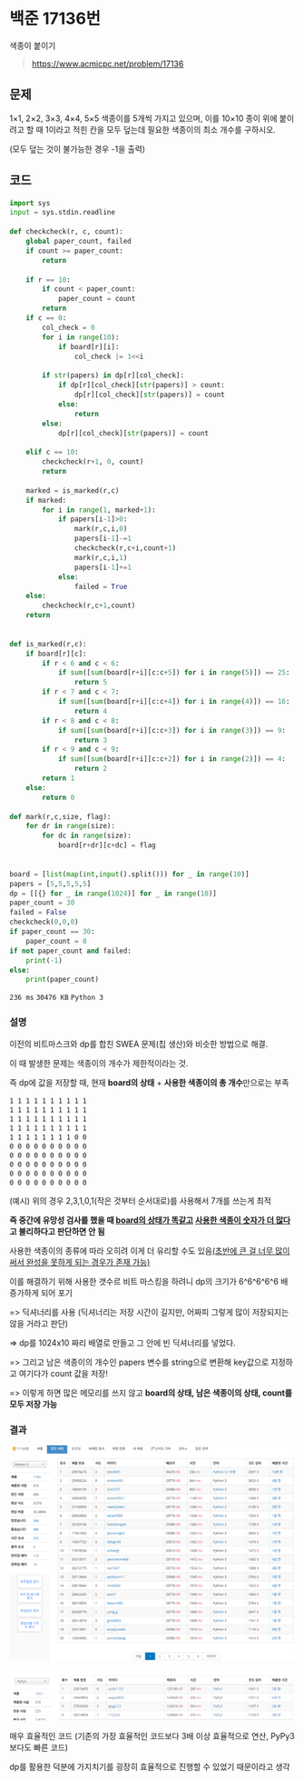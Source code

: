 # 백준 17136번

색종이 붙이기

> https://www.acmicpc.net/problem/17136

## 문제

1×1, 2×2, 3×3, 4×4, 5×5 색종이를 5개씩 가지고 있으며, 이를 10×10 종이 위에 붙이려고 할 때 1이라고 적힌 칸을 모두 덮는데 필요한 색종이의 최소 개수를 구하시오.

(모두 덮는 것이 불가능한 경우 -1을 출력)

## 코드

```python
import sys
input = sys.stdin.readline

def checkcheck(r, c, count):
    global paper_count, failed
    if count >= paper_count:
        return
    
    if r == 10:
        if count < paper_count:
            paper_count = count
        return
    if c == 0:
        col_check = 0
        for i in range(10):
            if board[r][i]:
                col_check |= 1<<i
        
        if str(papers) in dp[r][col_check]:
            if dp[r][col_check][str(papers)] > count:
                dp[r][col_check][str(papers)] = count
            else:
                return
        else:
            dp[r][col_check][str(papers)] = count
            
    elif c == 10:
        checkcheck(r+1, 0, count)
        return
    
    marked = is_marked(r,c)
    if marked:
        for i in range(1, marked+1):
            if papers[i-1]>0:
                mark(r,c,i,0)
                papers[i-1]-=1
                checkcheck(r,c+i,count+1)
                mark(r,c,i,1)
                papers[i-1]+=1
            else:
                failed = True
    else:
        checkcheck(r,c+1,count)
    return


def is_marked(r,c):
    if board[r][c]:
        if r < 6 and c < 6:
            if sum([sum(board[r+i][c:c+5]) for i in range(5)]) == 25:
                return 5
        if r < 7 and c < 7:
            if sum([sum(board[r+i][c:c+4]) for i in range(4)]) == 16:
                return 4
        if r < 8 and c < 8:
            if sum([sum(board[r+i][c:c+3]) for i in range(3)]) == 9:
                return 3
        if r < 9 and c < 9:
            if sum([sum(board[r+i][c:c+2]) for i in range(2)]) == 4:
                return 2
        return 1
    else:
        return 0

def mark(r,c,size, flag):
    for dr in range(size):
        for dc in range(size):
            board[r+dr][c+dc] = flag
   

board = [list(map(int,input().split())) for _ in range(10)]
papers = [5,5,5,5,5]
dp = [[{} for _ in range(1024)] for _ in range(10)]
paper_count = 30
failed = False
checkcheck(0,0,0)
if paper_count == 30:
    paper_count = 0
if not paper_count and failed:
    print(-1)
else:
    print(paper_count)
```

`236 ms` `30476 KB` `Python 3`

### 설명

이전의 비트마스크와 dp를 합친 SWEA 문제(칩 생산)와 비슷한 방법으로 해결.

이 때 발생한 문제는 색종이의 개수가 제한적이라는 것.

즉 dp에 값을 저장할 때, 현재 **board의 상태** + **사용한 색종이의 총 개수**만으로는 부족

```
1 1 1 1 1 1 1 1 1 1
1 1 1 1 1 1 1 1 1 1
1 1 1 1 1 1 1 1 1 1
1 1 1 1 1 1 1 1 1 1
1 1 1 1 1 1 1 1 0 0
0 0 0 0 0 0 0 0 0 0
0 0 0 0 0 0 0 0 0 0
0 0 0 0 0 0 0 0 0 0
0 0 0 0 0 0 0 0 0 0
0 0 0 0 0 0 0 0 0 0
```

(예시) 위의 경우 2,3,1,0,1(작은 것부터 순서대로)를 사용해서 7개를 쓰는게 최적



**즉 중간에 유망성 검사를 했을 때 <u>board의 상태가 똑같고</u> <u>사용한 색종이 숫자가 더 많다</u>고 불리하다고 판단하면 안 됨**

사용한 색종이의 종류에 따라 오히려 이게 더 유리할 수도 있음<u>(초반에 큰 걸 너무 많이 써서 완성을 못하게 되는 경우가 존재 가능)</u>



이를 해결하기 위해 사용한 갯수르 비트 마스킹을 하려니 dp의 크기가 6^6^6^6^6 배 증가하게 되어 포기

=> 딕셔너리를 사용 (딕셔너리는 저장 시간이 길지만, 어짜피 그렇게 많이 저장되지는 않을 거라고 판단)

=> dp를 1024x10 짜리 배열로 만들고 그 안에 빈 딕셔너리를 넣었다.

=> 그리고 남은 색종이의 개수인 papers 변수를 string으로 변환해 key값으로 지정하고 여기다가 count 값을 저장!

=> 이렇게 하면 많은 메모리를 쓰지 않고 **board의 상태, 남은 색종이의 상태, count를 모두 저장 가능**



### 결과

![image-20210611192608751](bj_17136_(papers)_dp_with_bit_mask_n_dict.assets/image-20210611192608751.png)

![image-20210611192755259](bj_17136_(papers)_dp_with_bit_mask_n_dict.assets/image-20210611192755259.png)

매우 효율적인 코드 (기존의 가장 효율적인 코드보다 3배 이상 효율적으로 연산, PyPy3보다도 빠른 코드)

dp를 활용한 덕분에 가지치기를 굉장히 효율적으로 진행할 수 있었기 때문이라고 생각